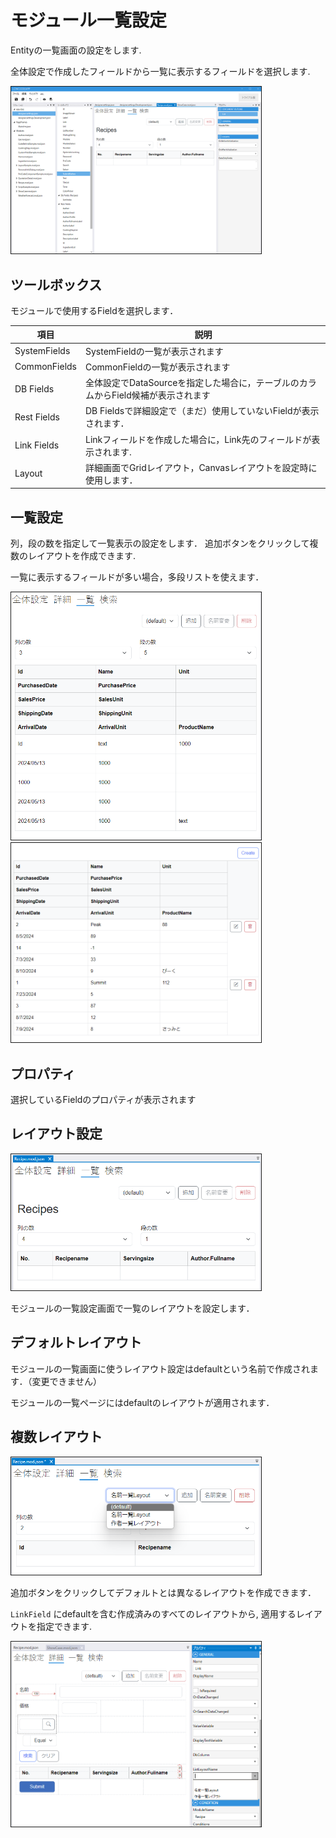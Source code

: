 # モジュール一覧設定

Entityの一覧画面の設定をします.

全体設定で作成したフィールドから一覧に表示するフィールドを選択します.

<img src="images/module_list.png" width="400" alt="モジュール一覧" title="モジュール一覧" style="border: 1px solid;">

## ツールボックス
モジュールで使用するFieldを選択します．

| 項目           | 説明                                               |
|--------------|--------------------------------------------------|
| SystemFields | SystemFieldの一覧が表示されます                            |
| CommonFields | CommonFieldの一覧が表示されます                            |
| DB Fields    | 全体設定でDataSourceを指定した場合に，テーブルのカラムからField候補が表示されます |
| Rest Fields  | DB Fieldsで詳細設定で（まだ）使用していないFieldが表示されます．          |
| Link Fields  | Linkフィールドを作成した場合に，Link先のフィールドが表示されます.            |
| Layout       | 詳細画面でGridレイアウト，Canvasレイアウトを設定時に使用します．            |

## 一覧設定
列，段の数を指定して一覧表示の設定をします．
追加ボタンをクリックして複数のレイアウトを作成できます.

一覧に表示するフィールドが多い場合，多段リストを使えます．

<img src="images/多段List設定.png" alt="多段List設定" title="多段List設定" width="400" style="border: 1px solid;">
<img src="images/多段リスト表示.png" alt="多段リスト表示" title="多段リスト表示" width="400" style="border: 1px solid;">


## プロパティ
選択しているFieldのプロパティが表示されます

## レイアウト設定

<img src="images/list.png" alt="一覧" title="一覧" width="400" style="border: 1px solid;">

モジュールの一覧設定画面で一覧のレイアウトを設定します．

## デフォルトレイアウト

モジュールの一覧画面に使うレイアウト設定はdefaultという名前で作成されます．（変更できません）

モジュールの一覧ページにはdefaultのレイアウトが適用されます．

## 複数レイアウト

<img src="images/list_multiple.png" alt="一覧複数" title="一覧複数" width="400" style="border: 1px solid;">

追加ボタンをクリックしてデフォルトとは異なるレイアウトを作成できます．

`LinkField` にdefaultを含む作成済みのすべてのレイアウトから, 適用するレイアウトを指定できます.

<img src="images/list_settings.png" alt="一覧設定" title="一覧設定" width="400" style="border: 1px solid;">

